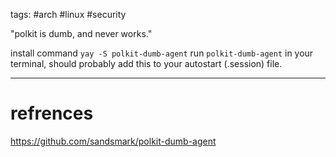 tags: #arch #linux #security

"polkit is dumb, and never works."

install command `yay -S polkit-dumb-agent`
run `polkit-dumb-agent` in your terminal, should probably add this to your autostart (.session) file.

---
# refrences
https://github.com/sandsmark/polkit-dumb-agent

